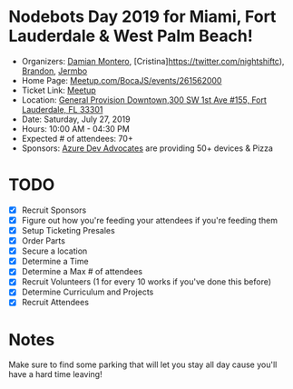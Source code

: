 # Nodebots Day 2019 for Miami, Fort Lauderdale & West Palm Beach! 

 - Organizers: [Damian Montero](https://www.twitter.com/DamianMontero), [Cristina]https://twitter.com/nightshiftc), [Brandon](https://www.twitter.com/_bmf), [Jermbo](https://www.twitter.com/jermbo)
 - Home Page: [Meetup.com/BocaJS/events/261562000](https://www.meetup.com/BocaJS/events/261562000/)
 - Ticket Link: [Meetup](https://www.meetup.com/BocaJS/events/261562000)
 - Location: [General Provision Downtown,300 SW 1st Ave #155, Fort Lauderdale, FL 33301](https://goo.gl/maps/WZxVZERQhmXu8vib6)
 - Date: Saturday, July 27, 2019
 - Hours: 10:00 AM - 04:30 PM
 - Expected # of attendees: 70+
 - Sponsors: [Azure Dev Advocates](https://twitter.com/azureadvocates) are providing 50+ devices & Pizza 

# TODO

 - [X] Recruit Sponsors
 - [X] Figure out how you're feeding your attendees if you're feeding them
 - [X] Setup Ticketing Presales
 - [X] Order Parts
 - [X] Secure a location
 - [X] Determine a Time
 - [X] Determine a Max # of attendees
 - [X] Recruit Volunteers (1 for every 10 works if you've done this before)
 - [X] Determine Curriculum and Projects
 - [X] Recruit Attendees

# Notes

Make sure to find some parking that will let you stay all day cause you'll have a hard time leaving!


